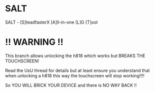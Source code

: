 # SALT
SALT - [S]teadfasterX [A]ll-in-one [L]G [T]ool

# !! WARNING !!

This branch allows unlocking the h818 which works but BREAKS THE TOUCHSCREEN!

Read the UsU thread for details but at least ensure you understand that when unlocking a h818 this way the touchscreen will stop working!!!! 

So YOU WILL BRICK YOUR DEVICE and there is NO WAY BACK !! 
